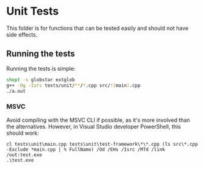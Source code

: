# Unit Tests

This folder is for functions that can be tested easily and should not have side effects.

## Running the tests

Running the tests is simple:

```bash
shopt -s globstar extglob
g++ -Og -Isrc tests/unit/**/*.cpp src/!(main).cpp
./a.out
```

### MSVC

Avoid compiling with the MSVC CLI if possible, as it's more involved than the alternatives. However, in Visual Studio developer PowerShell, this should work:

```pwsh
cl tests\unit\main.cpp tests\unit\test-framework\*\*.cpp (ls src\*.cpp -Exclude *main.cpp | % FullName) /Od /EHs /Isrc /MTd /link /out:test.exe
.\test.exe
```

